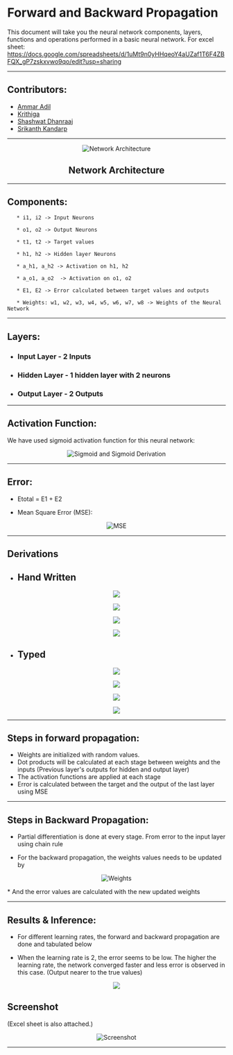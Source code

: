 # Forward and Backward Propagation

This document will take you the neural network components, layers, functions and operations performed in a basic neural network. 
For excel sheet: https://docs.google.com/spreadsheets/d/1uMt9n0yHHqeoY4aUZaf1T6F4ZBFQX_gP7zskxvwo9qo/edit?usp=sharing 

---
## Contributors:
* [Ammar Adil](https://github.com/adilsammar)
* [Krithiga](https://github.com/BottleSpink)
* [Shashwat Dhanraaj](https://github.com/sdhanraaj12)
* [Srikanth Kandarp](https://github.com/Srikanth-Kandarp)
----
<center>

![Network Architecture](./assets/Network_Arch%20.png)

## Network Architecture
</center>

---
## Components:
``` 
   * i1, i2 -> Input Neurons

   * o1, o2 -> Output Neurons  

   * t1, t2 -> Target values    

   * h1, h2 -> Hidden layer Neurons  

   * a_h1, a_h2 -> Activation on h1, h2       

   * a_o1, a_o2  -> Activation on o1, o2 

   * E1, E2 -> Error calculated between target values and outputs
    
   * Weights: w1, w2, w3, w4, w5, w6, w7, w8 -> Weights of the Neural Network
```
---
## Layers:

* ### Input Layer  - 2 Inputs
* ### Hidden Layer - 1 hidden layer with 2 neurons
* ### Output Layer - 2 Outputs
----
## Activation Function:
We have used sigmoid activation function for this neural network:
<center>

![Sigmoid and Sigmoid Derivation](./assets/Activation.png)

</center>

---
## Error:

* Etotal = E1 + E2 

* Mean Square Error (MSE): 
<center>

![MSE](./assets/MSE.png)

</center>

---
## Derivations 

 * ## Hand Written  
<center>

![](./assets/Pg1.jpg)

</center>
<center>

![](./assets/Pg2.jpg)

</center>
<center>

![](./assets/Pg3.jpg)

</center>
<center>

![](./assets/Pg4.jpg)

</center>

* ## Typed 
<center>

![](./assets/Solve%201.png)

</center>

<center>

![](./assets/Solve%202.png)

</center>


<center>

![](./assets/Solve%203.png)

</center>


<center>

![](./assets/Solve%204.png)

</center>

---
## Steps in forward propagation:

* Weights are initialized with random values. 
* Dot products will be calculated at each stage between weights and the inputs (Previous layer's outputs for hidden and output layer)
* The activation functions are applied at each stage
* Error is calculated between the target and the output of the last layer using MSE

---
## Steps in Backward Propagation:

* Partial differentiation is done at every stage. From error to the input layer using chain rule

* For the backward propagation, the weights values needs to be updated by 
<center>

   ![Weights](./assets/WeightsUpdation.png)

   </center>
* And the error values are calculated with the new updated weights


---

## Results & Inference:

* For different learning rates, the forward and backward propagation are done and tabulated below

* When the learning rate is 2, the error seems to be low. The higher the learning rate, the network converged faster and less error is observed in this case. (Output nearer to the true values)
<center>

![](./assets/Learning_Rate_Variations.png)

</center>

## Screenshot

(Excel sheet is also attached.)
<center>

![Screenshot](./assets/Excel_Screenshot.png)

</center>

---
